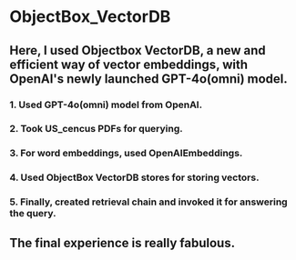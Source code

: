 # ObjectBox_VectorDB

## Here, I used Objectbox VectorDB, a new and efficient way of vector embeddings, with OpenAI's newly launched GPT-4o(omni) model.

### 1. Used GPT-4o(omni) model from OpenAI.
### 2. Took US_cencus PDFs for querying.
### 3. For word embeddings, used OpenAIEmbeddings.
### 4. Used **ObjectBox VectorDB** stores for storing vectors.
### 5. Finally, created retrieval chain and invoked it for answering the query.

## The final experience is really fabulous.
